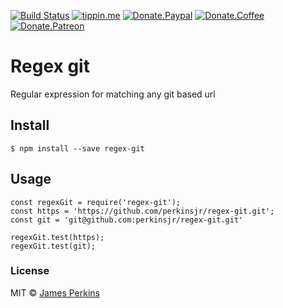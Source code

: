 [![Build Status](https://travis-ci.com/perkinsjr/AreTheyUp.svg?branch=master)](https://travis-ci.com/perkinsjr/regex-hexcolor)
[![tippin.me](https://badgen.net/badge/%E2%9A%A1%EF%B8%8Ftippin.me/@james_r_perkins/F0918E)](https://tippin.me/@james_r_perkins)
[![Donate.Paypal](https://img.shields.io/badge/Donate-PayPal-green.svg)](https://paypal.me/jamesperkinsOSS)
[![Donate.Coffee](https://img.shields.io/badge/Donate-BuyMeCoffee-red.svg)](https://www.buymeacoffee.com/Of6xAMjSK)
[![Donate.Patreon](https://img.shields.io/badge/Donate-Patreon-orange.svg)](https://www.patreon.com/james_perkins)

# Regex git

Regular expression for matching any git based url

## Install

    $ npm install --save regex-git

## Usage

    const regexGit = require('regex-git');
    const https = 'https://github.com/perkinsjr/regex-git.git';
    const git = 'git@github.com:perkinsjr/regex-git.git'

    regexGit.test(https);
    regexGit.test(git);

### License

MIT © [James Perkins](https://jamesperkins.io)


